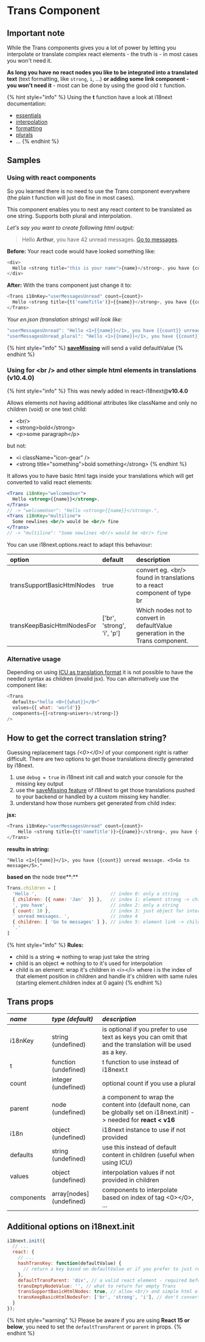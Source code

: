 # Trans Component

## Important note

While the Trans components gives you a lot of power by letting you interpolate or translate complex react elements - the truth is - in most cases you won't need it.

**As long you have no react nodes you like to be integrated into a translated text** \(text formatting, like `strong`, `i`, ...\) **or adding some link component - you won't need it** - most can be done by using the good old `t` function.

{% hint style="info" %}
Using the **t** function have a look at i18next documentation:

* [essentials](https://www.i18next.com/essentials.html)
* [interpolation](https://www.i18next.com/interpolation.html)
* [formatting](https://www.i18next.com/formatting.html)
* [plurals](https://www.i18next.com/plurals.html)
* ...
{% endhint %}

## Samples

### Using with react components

So you learned there is no need to use the Trans component everywhere \(the plain t function will just do fine in most cases\).

This component enables you to nest any react content to be translated as one string. Supports both plural and interpolation.

_Let's say you want to create following html output:_

> Hello **Arthur**, you have 42 unread messages. [Go to messages](../legacy-v9/trans-component.md).

**Before:** Your react code would have looked something like:

```javascript
<div>
  Hello <strong title="this is your name">{name}</strong>, you have {count} unread message(s). <Link to="/msgs">Go to messages</Link>.
</div>
```

**After:** With the trans component just change it to:

```javascript
<Trans i18nKey="userMessagesUnread" count={count}>
  Hello <strong title={t('nameTitle')}>{{name}}</strong>, you have {{count}} unread message. <Link to="/msgs">Go to messages</Link>.
</Trans>
```

_Your en.json \(translation strings\) will look like:_

```javascript
"userMessagesUnread": "Hello <1>{{name}}</1>, you have {{count}} unread message. <5>Go to message</5>.",
"userMessagesUnread_plural": "Hello <1>{{name}}</1>, you have {{count}} unread messages.  <5>Go to messages</5>.",
```

{% hint style="info" %}
[**saveMissing**](https://www.i18next.com/overview/configuration-options#missing-keys) will send a valid defaultValue
{% endhint %}

### Using for &lt;br /&gt; and other simple html elements in translations \(v10.4.0\)

{% hint style="info" %}
This was newly added in react-i18next@**v10.4.0**

Allows elements not having additional attributes like className and only no children \(void\) or one text child:  
  
- &lt;br/&gt;  
- &lt;strong&gt;bold&lt;/strong&gt;  
- &lt;p&gt;some paragraph&lt;/p&gt;  
  
but not:  
  
- &lt;i className="icon-gear" /&gt;  
- &lt;strong title="something"&gt;bold something&lt;/strong&gt;
{% endhint %}

It allows you to have basic html tags inside your translations which will get converted to valid react elements:

```jsx
<Trans i18nKey="welcomeUser">
  Hello <strong>{{name}}</strong>.
</Trans>
// -> "welcomeUser": "Hello <strong>{{name}}</strong>.",
<Trans i18nKey="multiline">
  Some newlines <br/> would be <br/> fine
</Trans>
// -> "multiline": "Some newlines <br/> would be <br/> fine
```

You can use i18next.options.react to adapt this behaviour:

| option | default | description |
| :--- | :--- | :--- |
| transSupportBasicHtmlNodes | true | convert eg. &lt;br/&gt; found in translations to a react component of type br |
| transKeepBasicHtmlNodesFor | \['br', 'strong', 'i', 'p'\] | Which nodes not to convert in defaultValue generation in the Trans component. |

### Alternative usage

Depending on using [ICU as translation format](https://github.com/i18next/i18next-icu) it is not possible to have the needed syntax as children \(invalid jsx\). You can alternatively use the component like:

```javascript
<Trans
  defaults="hello <0>{{what}}</0>"
  values={{ what: 'world'}}
  components={[<strong>univers</strong>]}
/>
```

## How to get the correct translation string?

Guessing replacement tags _\(&lt;0&gt;&lt;/0&gt;\)_ of your component right is rather difficult. There are two options to get those translations directly generated by i18next.

1. use `debug = true` in i18next init call and watch your console for the missing key output 
2. use the [saveMissing feature](https://www.i18next.com/configuration-options.html#missing-keys) of i18next to get those translations pushed to your backend or handled by a custom missing key handler. 
3. understand how those numbers get generated from child index:

**jsx:**

```javascript
<Trans i18nKey="userMessagesUnread" count={count}>
    Hello <strong title={t('nameTitle')}>{{name}}</strong>, you have {{count}} unread message. <Link to="/msgs">Go to messages</Link>.
</Trans>
```

**results in string:**

```text
"Hello <1>{{name}}</1>, you have {{count}} unread message. <5>Go to message</5>."
```

**based on** the node tree**:**

```javascript
Trans.children = [
  'Hello ',                           // index 0: only a string
  { children: [{ name: 'Jan'  }] },   // index 1: element strong -> child object for interpolation
  ', you have',                       // index 2: only a string
  { count: 10 },                      // index 3: just object for interpolation
  ' unread messages. ',               // index 4
  { children: [ 'Go to messages' ] }, // index 5: element link -> child just a string
  '.'
]
```

{% hint style="info" %}
**Rules:**  
- child is a string =&gt; nothing to wrap just take the string  
- child is an object =&gt; nothing to to it's used for interpolation  
- child is an element: wrap it's children in &lt;i&gt;&lt;/i&gt; where i is the index of that element position in children and handle it's children with same rules \(starting element.children index at 0 again\)
{% endhint %}

## Trans props

| _**name**_ | _**type \(default\)**_ | _**description**_ |
| :--- | :--- | :--- |
| i18nKey | string \(undefined\) | is optional if you prefer to use text as keys you can omit that and the translation will be used as a key. |
| t | function \(undefined\) | t function to use instead of i18next.t |
| count | integer \(undefined\) | optional count if you use a plural |
| parent | node \(undefined\) | a component to wrap the content into \(default none, can be globally set on i18next.init\) -&gt; needed for **react &lt; v16** |
| i18n | object \(undefined\) | i18next instance to use if not provided |
| defaults | string \(undefined\) | use this instead of default content in children \(useful when using ICU\) |
| values | object \(undefined\) | interpolation values if not provided in children |
| components | array\[nodes\] \(undefined\) | components to interpolate based on index of tag &lt;0&gt;&lt;/0&gt;, ... |

## Additional options on i18next.init

```javascript
i18next.init({
  // ...
  react: {
    // ...
    hashTransKey: function(defaultValue) {
      // return a key based on defaultValue or if you prefer to just remind you should set a key return false and throw an error
    },
    defaultTransParent: 'div', // a valid react element - required before react 16
    transEmptyNodeValue: '', // what to return for empty Trans
    transSupportBasicHtmlNodes: true, // allow <br/> and simple html elements in translations
    transKeepBasicHtmlNodesFor: ['br', 'strong', 'i'], // don't convert to <1></1> if simple react elements
  }
});
```

{% hint style="warning" %}
Please be aware if you are using **React 15 or below**, you need to set the `defaultTransParent` or `parent` in props.
{% endhint %}

